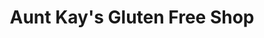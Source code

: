 ---
title: "Aunt Kay's Gluten Free Shop"
url: /wyandotte/aunt-kays-gluten-free-shop/
shop: health food
---